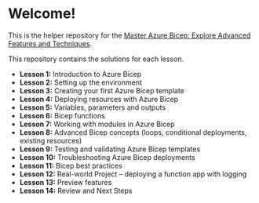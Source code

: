 # Welcome!

This is the helper repository for the [Master Azure Bicep: Explore Advanced Features and Techniques]([https://www.google.com](https://www.udemy.com/course/master-azure-bicep)). 

This repository contains the solutions for each lesson.

- **Lesson 1:** Introduction to Azure Bicep
- **Lesson 2:** Setting up the environment
- **Lesson 3:** Creating your first Azure Bicep template
- **Lesson 4:** Deploying resources with Azure Bicep
- **Lesson 5:** Variables, parameters and outputs
- **Lesson 6:** Bicep functions
- **Lesson 7:** Working with modules in Azure Bicep
- **Lesson 8:** Advanced Bicep concepts (loops, conditional deployments, existing resources)
- **Lesson 9:** Testing and validating Azure Bicep templates
- **Lesson 10:** Troubleshooting Azure Bicep deployments
- **Lesson 11:** Bicep best practices
- **Lesson 12:** Real-world Project – deploying a function app with logging
- **Lesson 13:** Preview features
- **Lesson 14:** Review and Next Steps

